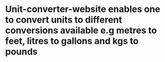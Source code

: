 # Unit-converter-website enables one to convert units to different conversions available e.g metres to feet, litres to gallons and kgs to pounds
